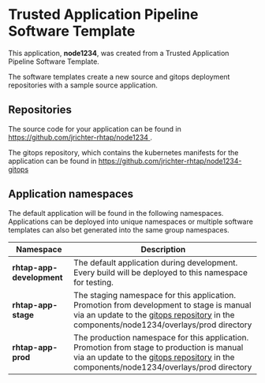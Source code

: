 # Trusted Application Pipeline Software Template

This application, **node1234**, was created from a Trusted Application Pipeline Software Template.

The software templates create a new source and gitops deployment repositories with a sample source application. 

## Repositories

The source code for your application can be found in [https://github.com/jrichter-rhtap/node1234 ](https://github.com/jrichter-rhtap/node1234 ).
 
The gitops repository, which contains the kubernetes manifests for the application can be found in 
[https://github.com/jrichter-rhtap/node1234-gitops ](https://github.com/jrichter-rhtap/node1234-gitops ) 

## Application namespaces 

The default application will be found in the following namespaces. Applications can be deployed into unique namespaces or multiple software templates can also bet generated into the same group namespaces.  

|  Namespace   |  Description   |  
| -------- | -------- |   
| **rhtap-app-development** | The default application during development. Every build will be deployed to this namespace for testing. | 
| **rhtap-app-stage** | The staging namespace for this application. Promotion from development to stage is manual via an update to the [gitops repository](https://github.com/jrichter-rhtap/node1234-gitops ) in the components/node1234/overlays/prod directory |  
| **rhtap-app-prod** | The production namespace for this application. Promotion from stage to production is manual via an update to the [gitops repository](https://github.com/jrichter-rhtap/node1234-gitops ) in the components/node1234/overlays/prod directory | 
